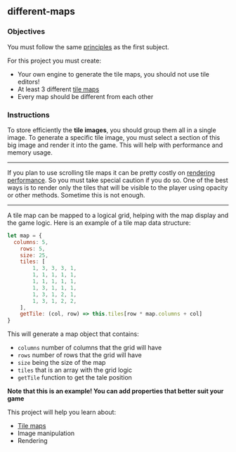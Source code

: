 ## different-maps

### Objectives

You must follow the same [principles](../README.md) as the first subject.

For this project you must create:

- Your own engine to generate the tile maps, you should not use tile editors!
- At least 3 different [tile maps](https://developer.mozilla.org/en-US/docs/Games/Techniques/Tilemaps)
- Every map should be different from each other

### Instructions

To store efficiently the **tile images**, you should group them all in a single image.
To generate a specific tile image, you must select a section of this big image and render it into the game.
This will help with performance and memory usage.

---

If you plan to use scrolling tile maps it can be pretty costly on [rendering performance](https://developer.mozilla.org/en-US/docs/Games/Techniques/Tilemaps#Performance). So you must take special caution if you do so. One of the best ways is to render only the tiles that will be visible to the player using opacity or other methods. Sometime this is not enough.

---

A tile map can be mapped to a logical grid, helping with the map display and the game logic. Here is an example of a tile map data structure:

```js
let map = {
  columns: 5,
    rows: 5,
    size: 25,
    tiles: [
        1, 3, 3, 3, 1,
        1, 1, 1, 1, 1,
        1, 1, 1, 1, 1,
        1, 3, 1, 1, 1,
        1, 3, 1, 2, 1,
        1, 3, 1, 2, 2,
    ],
    getTile: (col, row) => this.tiles[row * map.columns + col]
}
```

This will generate a map object that contains:

- `columns` number of columns that the grid will have
- `rows` number of rows that the grid will have
- `size` being the size of the map
- `tiles` that is an array with the grid logic
- `getTile` function to get the tale position

**Note that this is an example! You can add properties that better suit your game**

This project will help you learn about:

- [Tile maps](https://developer.mozilla.org/en-US/docs/Games/Techniques/Tilemaps)
- Image manipulation
- Rendering
